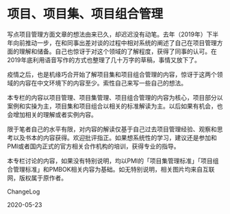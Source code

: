 # 项目、项目集、项目组合管理

写点项目管理方面文章的想法由来已久，却迟迟没有动笔。去年（2019年）下半年向前推动一步，在和同事出差对谈的过程中相对系统的阐述了自己在项目管理方面的理解和储备。自己也惊讶于对这个领域的了解程度，获得了同事的认可。在2019年底利用语音写作的方式也整理了几十万字的草稿，事情又放下了。

疫情之后，也是机缘巧合开始了解项目集和项目组合管理的内容，惊讶于这两个领域的内容在中文环境下的内容至少。索性自己来写一些自己的想法。

本专栏的内容以项目管理、项目集管理、项目组合管理的内容为核心，项目部分以案例和实操为主，项目集和项目组合以相关的标准解读为主。以后如果有机会，也会增加相关的理解或者实例内容。

限于笔者自己的水平有限，对内容的解读仅基于自己过去项目管理经验、观察和思考以及书本的内容获得。欢迎批评指正。如果想系统性的学习，建议还是参加和PMI或者国内正式的官方相关合作机构的培训，获得专业的指导。

本专栏讨论的内容，如果没有特别说明，均以PMI的「项目集管理标准」「项目组合管理标准」和PMBOK相关内容为基础。如无特别说明，相关图片均来自互联网，版权属于原作者。

ChangeLog

2020-05-23